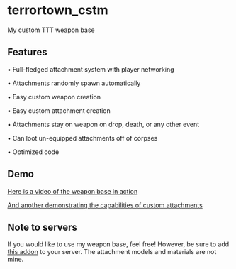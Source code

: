 # terrortown_cstm
 My custom TTT weapon base

## Features
 • Full-fledged attachment system with player networking

 • Attachments randomly spawn automatically

 • Easy custom weapon creation

 • Easy custom attachment creation

 • Attachments stay on weapon on drop, death, or any other event

 • Can loot un-equipped attachments off of corpses

 • Optimized code

## Demo
 [Here is a video of the weapon base in action](https://www.youtube.com/watch?v=wynb6JD1CBw)

 [And another demonstrating the capabilities of custom attachments](https://www.youtube.com/watch?v=vcl1_K9JqU8)

## Note to servers
 If you would like to use my weapon base, feel free! However, be sure to add [this addon](https://steamcommunity.com/sharedfiles/filedetails/?id=852242061) to your server. The attachment models and materials are not mine.